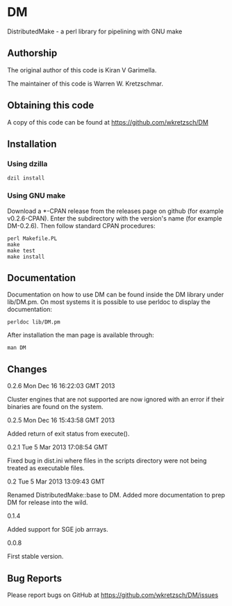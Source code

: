 # DM

DistributedMake - a perl library for pipelining with GNU make

## Authorship

The original author of this code is Kiran V Garimella.

The maintainer of this code is Warren W. Kretzschmar.

## Obtaining this code

A copy of this code can be found at https://github.com/wkretzsch/DM

## Installation

### Using dzilla

    dzil install

### Using GNU make

Download a *-CPAN release from the releases page on github (for
example v0.2.6-CPAN).
Enter the subdirectory with the version's name (for example
DM-0.2.6). Then follow standard CPAN procedures:

    perl Makefile.PL
    make
    make test
    make install

## Documentation

Documentation on how to use DM can be found inside the DM library 
under lib/DM.pm. On most systems it is possible to use perldoc to
display the documentation:

    perldoc lib/DM.pm

After installation the man page is available through:

    man DM

## Changes

0.2.6  Mon Dec 16 16:22:03 GMT 2013

Cluster engines that are not supported are now ignored with an
error if their binaries are found on the system.

0.2.5  Mon Dec 16 15:43:58 GMT 2013

Added return of exit status from execute().

0.2.1   Tue  5 Mar 2013 17:08:54 GMT

Fixed bug in dist.ini where files in the scripts directory were not
being treated as executable files. 

0.2     Tue  5 Mar 2013 13:09:43 GMT

Renamed DistributedMake::base to DM.
Added more documentation to prep DM for release into the wild.

0.1.4

Added support for SGE job arrrays.

0.0.8

First stable version.

## Bug Reports

Please report bugs on GitHub at https://github.com/wkretzsch/DM/issues
